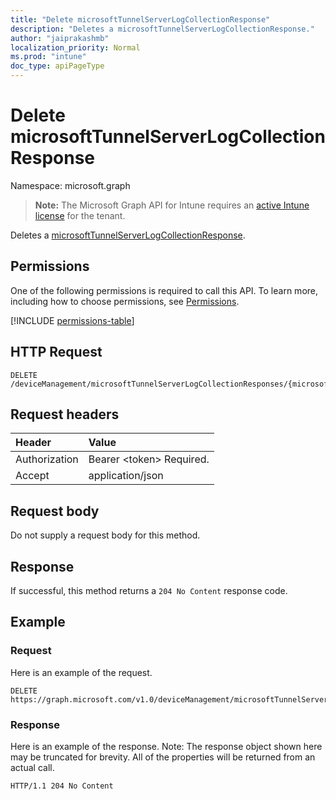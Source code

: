```yaml
---
title: "Delete microsoftTunnelServerLogCollectionResponse"
description: "Deletes a microsoftTunnelServerLogCollectionResponse."
author: "jaiprakashmb"
localization_priority: Normal
ms.prod: "intune"
doc_type: apiPageType
---
```


# Delete microsoftTunnelServerLogCollectionResponse

Namespace: microsoft.graph

> **Note:** The Microsoft Graph API for Intune requires an [active Intune license](https://go.microsoft.com/fwlink/?linkid=839381) for the tenant.

Deletes a [microsoftTunnelServerLogCollectionResponse](../resources/intune-mstunnel-microsofttunnelserverlogcollectionresponse.md).

## Permissions
One of the following permissions is required to call this API. To learn more, including how to choose permissions, see [Permissions](/graph/permissions-reference).

<!-- { "blockType": "permissions", "name": "intune_mstunnel_microsofttunnelserverlogcollectionresponse_delete" } -->
[!INCLUDE [permissions-table](../includes/permissions/intune-mstunnel-microsofttunnelserverlogcollectionresponse-delete-permissions.md)]

## HTTP Request
<!-- {
  "blockType": "ignored"
}
-->
``` http
DELETE /deviceManagement/microsoftTunnelServerLogCollectionResponses/{microsoftTunnelServerLogCollectionResponseId}
```

## Request headers
|Header|Value|
|:---|:---|
|Authorization|Bearer &lt;token&gt; Required.|
|Accept|application/json|

## Request body
Do not supply a request body for this method.

## Response
If successful, this method returns a `204 No Content` response code.

## Example

### Request
Here is an example of the request.
``` http
DELETE https://graph.microsoft.com/v1.0/deviceManagement/microsoftTunnelServerLogCollectionResponses/{microsoftTunnelServerLogCollectionResponseId}
```

### Response
Here is an example of the response. Note: The response object shown here may be truncated for brevity. All of the properties will be returned from an actual call.
``` http
HTTP/1.1 204 No Content
```

